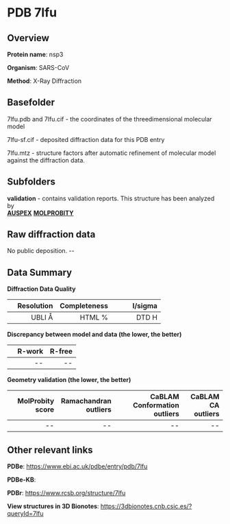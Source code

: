 # PDB 7lfu

## Overview

**Protein name**: nsp3

**Organism**: SARS-CoV

**Method**: X-Ray Diffraction



## Basefolder

7lfu.pdb and 7lfu.cif - the coordinates of the threedimensional molecular model

7lfu-sf.cif - deposited diffraction data for this PDB entry

7lfu.mtz - structure factors after automatic refinement of molecular model against the diffraction data.

## Subfolders





**validation** - contains validation reports. This structure has been analyzed by <br>[**AUSPEX**](https://github.com/thorn-lab/coronavirus_structural_task_force/tree/master/pdb/nsp3/SARS-CoV/7lfu/validation/auspex)  [**MOLPROBITY**](https://github.com/thorn-lab/coronavirus_structural_task_force/tree/master/pdb/nsp3/SARS-CoV/7lfu/validation/molprobity)    



## Raw diffraction data

No public deposition. --<br> 

## Data Summary
**Diffraction Data Quality**

|   | Resolution | Completeness| I/sigma |
|---|-------------:|----------------:|--------------:|
|   |UBLI Å| HTML %|<img width=50/>DTD H|

**Discrepancy between model and data (the lower, the better)**

|   | **R-work**| **R-free**   
|---|-------------:|----------------:|           
||--|--|

**Geometry validation (the lower, the better)**

|   |**MolProbity<br>score**| **Ramachandran<br>outliers** | **CaBLAM<br>Conformation outliers** | **CaBLAM<br>CA outliers** |
|---|-------------:|----------------:|----------------:|----------------:|
||--|--|--|--|

 

 



## Other relevant links 
**PDBe**:  https://www.ebi.ac.uk/pdbe/entry/pdb/7lfu

**PDBe-KB**:  
 
**PDBr**: https://www.rcsb.org/structure/7lfu 

**View structures in 3D Bionotes**: https://3dbionotes.cnb.csic.es/?queryId=7lfu

